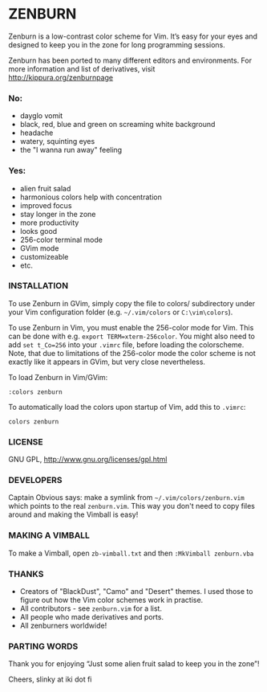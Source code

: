 # ZENBURN

Zenburn is a low-contrast color scheme for Vim. It’s easy for your eyes and
designed to keep you in the zone for long programming sessions.

Zenburn has been ported to many different editors and environments. For more
information and list of derivatives, visit http://kippura.org/zenburnpage

### No:

  - dayglo vomit
  - black, red, blue and green on screaming white background
  - headache
  - watery, squinting eyes
  - the "I wanna run away" feeling

### Yes:

  + alien fruit salad
  + harmonious colors help with concentration
  + improved focus
  + stay longer in the zone
  + more productivity
  + looks good
  + 256-color terminal mode
  + GVim mode
  + customizeable
  + etc.

### INSTALLATION

To use Zenburn in GVim, simply copy the file to colors/ subdirectory under your
Vim configuration folder (e.g. `~/.vim/colors` or `C:\vim\colors`).

To use Zenburn in Vim, you must enable the 256-color mode for Vim. This can be
done with e.g. `export TERM=xterm-256color`. You might also need to add 
`set t_Co=256` into your `.vimrc` file, before loading the colorscheme. Note, that
due to limitations of the 256-color mode the color scheme is not exactly like
it appears in GVim, but very close nevertheless.

To load Zenburn in Vim/GVim:

  `:colors zenburn`

To automatically load the colors upon startup of Vim, add this to `.vimrc`:

  `colors zenburn`

### LICENSE

GNU GPL, http://www.gnu.org/licenses/gpl.html

### DEVELOPERS

Captain Obvious says: make a symlink from `~/.vim/colors/zenburn.vim` which
points to the real `zenburn.vim`. This way you don't need to copy files around
and making the Vimball is easy!

### MAKING A VIMBALL

To make a Vimball, open `zb-vimball.txt` and then `:MkVimball zenburn.vba`

### THANKS

  * Creators of "BlackDust", "Camo" and "Desert" themes. I used those to figure out
how the Vim color schemes work in practise.
  * All contributors - see `zenburn.vim` for a list.
  * All people who made derivatives and ports.
  * All zenburners worldwide!

### PARTING WORDS

Thank you for enjoying “Just some alien fruit salad to keep you in the zone”!

Cheers,
slinky at iki dot fi